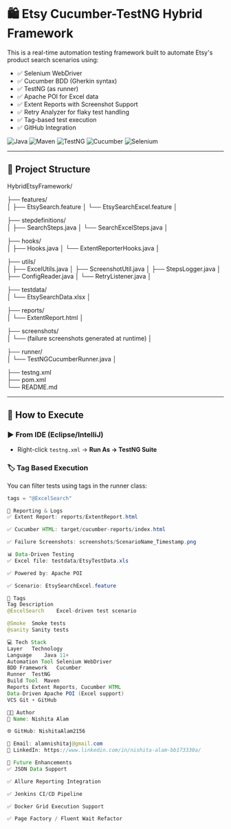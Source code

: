 # 🛍️ Etsy Cucumber-TestNG Hybrid Framework

This is a real-time automation testing framework built to automate Etsy's product search scenarios using:

- ✅ Selenium WebDriver
- ✅ Cucumber BDD (Gherkin syntax)
- ✅ TestNG (as runner)
- ✅ Apache POI for Excel data
- ✅ Extent Reports with Screenshot Support
- ✅ Retry Analyzer for flaky test handling
- ✅ Tag-based test execution
- ✅ GitHub Integration

![Java](https://img.shields.io/badge/Java-11+-brightgreen)
![Maven](https://img.shields.io/badge/Maven-Build-blue)
![TestNG](https://img.shields.io/badge/TestNG-7.10-orange)
![Cucumber](https://img.shields.io/badge/Cucumber-BDD-green)
![Selenium](https://img.shields.io/badge/Selenium-WebDriver-yellow)

---

## 📁 Project Structure

HybridEtsyFramework/


├── features/                   
│   ├── EtsySearch.feature
│   └── EtsySearchExcel.feature
│

├── stepdefinitions/           
│   ├── SearchSteps.java
│   └── SearchExcelSteps.java
│

├── hooks/                     
│   ├── Hooks.java
│   └── ExtentReporterHooks.java
│

├── utils/                     
│   ├── ExcelUtils.java
│   ├── ScreenshotUtil.java
│   ├── StepsLogger.java
│   ├── ConfigReader.java
│   └── RetryListener.java
│

├── testdata/                  
│   └── EtsySearchData.xlsx
│

├── reports/                   
│   └── ExtentReport.html
│

├── screenshots/               
│   └── (failure screenshots generated at runtime)
│

├── runner/                    
│   └── TestNGCucumberRunner.java
│

├── testng.xml                 
├── pom.xml                    
└── README.md                  



---

## 🧪 How to Execute

### ▶️ From IDE (Eclipse/IntelliJ)
- Right-click `testng.xml` → **Run As → TestNG Suite**

### 🏷️ Tag Based Execution

You can filter tests using tags in the runner class:
```java
tags = "@ExcelSearch"

📸 Reporting & Logs
✅ Extent Report: reports/ExtentReport.html

✅ Cucumber HTML: target/cucumber-reports/index.html

✅ Failure Screenshots: screenshots/ScenarioName_Timestamp.png

📊 Data-Driven Testing
✅ Excel file: testdata/EtsyTestData.xls

✅ Powered by: Apache POI

✅ Scenario: EtsySearchExcel.feature

📌 Tags
Tag	Description
@ExcelSearch	Excel-driven test scenario

@Smoke	Smoke tests
@sanity Sanity tests

💻 Tech Stack
Layer	Technology
Language	Java 11+
Automation Tool	Selenium WebDriver
BDD Framework	Cucumber
Runner	TestNG
Build Tool	Maven
Reports	Extent Reports, Cucumber HTML
Data-Driven	Apache POI (Excel support)
VCS	Git + GitHub

👨‍💻 Author
👤 Name: Nishita Alam

🌐 GitHub: NishitaAlam2156

📧 Email: alamnishitaj@gmail.com
🔗 LinkedIn: https://www.linkedin.com/in/nishita-alam-bb173330a/

🔮 Future Enhancements
✅ JSON Data Support

✅ Allure Reporting Integration

✅ Jenkins CI/CD Pipeline

✅ Docker Grid Execution Support

✅ Page Factory / Fluent Wait Refactor


